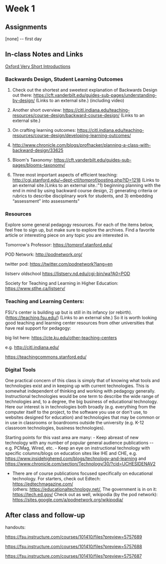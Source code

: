 # Week 1 

## Assignments

[none] -- first day

## In-class Notes and Links

[Oxford Very Short Introductions](https://www.veryshortintroductions.com/)

### Backwards Design, Student Learning Outcomes
1. Check out the shortest and sweetest explanation of Backwards Design out there: https://cft.vanderbilt.edu/guides-sub-pages/understanding-by-design/ (Links to an external site.) (including video)

2. Another short overview: https://citl.indiana.edu/teaching-resources/course-design/backward-course-design/ (Links to an external site.)

3. On crafting learning outcomes: https://citl.indiana.edu/teaching-resources/course-design/developing-learning-outcomes/ 

4. http://www.chronicle.com/blogs/profhacker/planning-a-class-with-backward-design/33625 

5. Bloom's Taxonomy: https://cft.vanderbilt.edu/guides-sub-pages/blooms-taxonomy/ 

6. Three most important aspects of efficient teaching: http://cgi.stanford.edu/~dept-ctl/tomprof/posting.php?ID=1218 (Links to an external site.)Links to an external site.:"1) beginning planning with the end in mind by using backward course design, 2) generating criteria or rubrics to describe disciplinary work for students, and 3) embedding “assessment” into assessments"

### Resources
Explore some general pedagogy resources. For each of the items below, feel free to sign up, but make sure to explore the archives. Find a favorite article or interesting piece on any topic you are interested in.

Tomorrow's Professor: https://tomprof.stanford.edu/ 

POD Network: http://podnetwork.org/ 

twitter pod: https://twitter.com/podnetwork?lang=en 

listserv oldschool https://listserv.nd.edu/cgi-bin/wa?A0=POD 

Society for Teaching and Learning in Higher Education: https://www.stlhe.ca/listserv/ 

### Teaching and Learning Centers:

FSU's center is building up but is still in its infancy (or rebirth). (https://teaching.fsu.edu/) (Links to an external site.) So it is worth looking good teaching and learning center resources from other universities that have real support for pedagogy:

big list here: https://cte.ku.edu/other-teaching-centers 

e.g. http://citl.indiana.edu/ 

https://teachingcommons.stanford.edu/ 

### Digital Tools

One practical concern of this class is simply that of knowing what tools and technologies exist and in keeping up with current technologies. This is somewhat independent of thinking and working with pedagogy generally. Instructional technologies would be one term to describe the wide range of technologies and, to a degree, the big business of educational technology. Here our interest is in technologies both broadly (e.g. everything from the computer itself to the project, to the software you use or don't use, to websites designed for education) and technologies that may be common or in use in classrooms or boardrooms outside the university (e.g. K-12 classroom technologies, business technologies).

Starting points for this vast area are many:
    - Keep abreast of new technology with any number of popular general audience publications -- e.g. PCMag, Wired, etc.
    - Keep an eye on instructional technology with specific columns/blogs on education sites like IHE and CHE, e.g. https://www.insidehighered.com/blogs/technology-and-learning and https://www.chronicle.com/section/Technology/30/?cid=UCHESIDENAV2 
- There are of course publications focused specifically on educational technology. For starters, check out Edtech: https://edtechmagazine.com/  
	        (others: https://educationaltechnology.net/, 
The government is in on it: https://tech.ed.gov/ 
		        Check out as well, wikipodia (by the pod network): https://sites.google.com/a/podnetwork.org/wikipodia/

			

## After class and follow-up
handouts:

https://fsu.instructure.com/courses/101410/files?preview=5757689

https://fsu.instructure.com/courses/101410/files?preview=5757688

https://fsu.instructure.com/courses/101410/files?preview=5757687

